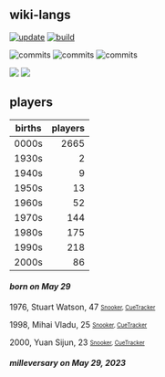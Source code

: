 ## wiki-langs
[![update](https://github.com/dreamerminsk/wiki-langs/actions/workflows/update-tables.yml/badge.svg)](https://github.com/dreamerminsk/wiki-langs/actions/workflows/update-tables.yml)
[![build](https://github.com/dreamerminsk/wiki-langs/actions/workflows/build.yml/badge.svg)](https://github.com/dreamerminsk/wiki-langs/actions/workflows/build.yml)

![commits](https://img.shields.io/github/commit-activity/y/dreamerminsk/wiki-langs)
![commits](https://img.shields.io/github/commit-activity/m/dreamerminsk/wiki-langs)
![commits](https://img.shields.io/github/commit-activity/w/dreamerminsk/wiki-langs)

![](https://img.shields.io/github/languages/code-size/dreamerminsk/wiki-langs)
![](https://img.shields.io/github/repo-size/dreamerminsk/wiki-langs)

## players
| births | players |
| :----: | ------: |
| 0000s | 2665 |
| 1930s | 2 |
| 1940s | 9 |
| 1950s | 13 |
| 1960s | 52 |
| 1970s | 144 |
| 1980s | 175 |
| 1990s | 218 |
| 2000s | 86 |

#### ***born on May 29***
1976, Stuart Watson, 47 <sub><sup>[Snooker](http://www.snooker.org/res/index.asp?player=2044), [CueTracker](http://cuetracker.net/Players/stuart-watson/)</sup></sub>

1998, Mihai Vladu, 25 <sub><sup>[Snooker](http://www.snooker.org/res/index.asp?player=1865), [CueTracker](http://cuetracker.net/Players/mihai-vladu/)</sup></sub>

2000, Yuan Sijun, 23 <sub><sup>[Snooker](http://www.snooker.org/res/index.asp?player=1108), [CueTracker](http://cuetracker.net/Players/yuan-sijun/)</sup></sub>


#### ***milleversary on May 29, 2023***



